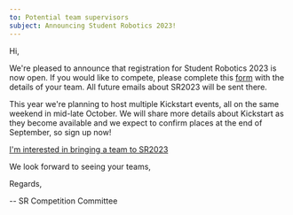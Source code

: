 ```yaml
---
to: Potential team supervisors
subject: Announcing Student Robotics 2023!
---
```


Hi,

We're pleased to announce that registration for Student Robotics 2023 is now
open. If you would like to compete, please complete this [form][signup-form]
with the details of your team. All future emails about SR2023 will be sent there.

This year we're planning to host multiple Kickstart events, all on the same weekend
in mid-late October. We will share more details about Kickstart as they
become available and we expect to confirm places at the end of September, so
sign up now!

  [I'm interested in bringing a team to SR2023][signup-form]

We look forward to seeing your teams,

Regards,

-- SR Competition Committee

[signup-form]: https://forms.gle/iXBEv7eaeoJmzbCMA
